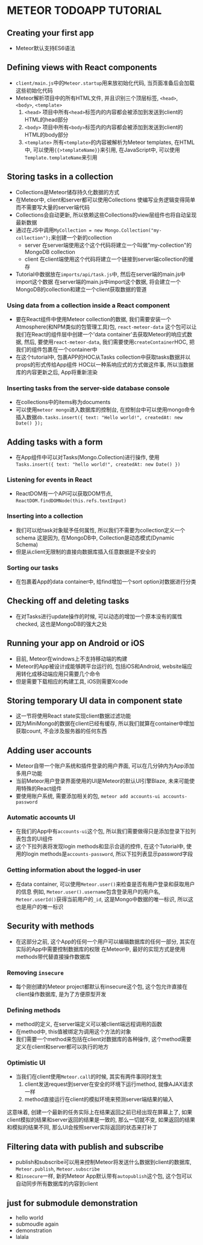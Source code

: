 # METEOR TODOAPP TUTORIAL
## Creating your first app
- Meteor默认支持ES6语法

## Defining views with React components
- `client/main.js`中的`Meteor.startup`用来放初始化代码, 当页面准备后会加载这些初始化代码
- Meteor解析项目中的所有HTML文件, 并且识别三个顶层标签, `<head>`, `<body>`, `<template>`
	1. `<head>`
项目中所有`<head>`标签内的内容都会被添加到发送到client的HTML的head部分
	2. `<body>`
项目中所有`<body>`标签内的内容都会被添加到发送到client的HTML的body部分
	3. `<template>`
所有`<template>`的内容被解析为Meteor templates, 在HTML中, 可以使用`{{>templateName}}`来引用, 在JavaScript中, 可以使用`Template.templateName`来引用

## Storing tasks in a collection
- Collections是Meteor储存持久化数据的方式
- 在Meteor中, client和server都可以使用Collections
使编写业务逻辑变得简单而不需要写大量的server端代码
- Collections会自动更新, 所以依赖这些Collections的view层组件也将自动呈现最新数据
- 通过在JS中调用`MyCollection = new Mongo.Collection("my-collection");`来创建一个新的collection
	- server
在server端使用这个这个代码将建立一个叫做"my-collection"的MongoDB collection
	- client
在client端使用这个代码将建立一个链接到server端collection的缓存
- Tutorial中数据放在`imports/api/task.js`中, 然后在server端的main.js中import这个数据
在server端的main.js中import这个数据, 将会建立一个MongoDB的collection和建立一个client获取数据的管道

### Using data from a collection inside a React component
- 要在React组件中使用Meteor collection的数据, 我们需要安装一个Atmosphere(和NPM类似的包管理工具)包, `react-meteor-data`
这个包可以让我们在React的组件层中创建一个'data container'去获取Meteor的响应式数据, 然后, 要使用`react-meteor-data`, 我们需要使用`createContainer`HOC, 把我们的组件包裹在一个container中
- 在这个tutorial中, 包裹APP的HOC从Tasks collection中获取tasks数据并以props的形式传给App组件
HOC以一种系响应式的方式做这件事, 所以当数据库的内容更新之后, App将重新渲染

### Inserting tasks from the server-side database console
- 在collections中的items称为documents
- 可以使用`meteor mongo`进入数据库的控制台, 在控制台中可以使用mongo命令插入数据`db.tasks.insert({ text: "Hello world!", createdAt: new Date() });`

## Adding tasks with a form
- 在App组件中可以对Tasks(Mongo.Collection)进行操作, 使用`Tasks.insert({ text: "hello world!", createdAt: new Date() })`

### Listening for events in React
- ReactDOM有一个API可以获取DOM节点, `ReactDOM.findDOMNode(this.refs.textInput)`

### Inserting into a collection
- 我们可以给task对象赋予任何属性, 所以我们不需要为collection定义一个schema
这是因为, 在MongoDB中, Collection是动态模式(Dynamic Schema)
- 但是从client无限制的直接向数据库插入任意数据是不安全的

### Sorting our tasks
- 在包裹着App的data container中, 给find增加一个sort option对数据进行分类

## Checking off and deleting tasks
- 在对Tasks进行update操作的时候, 可以动态的增加一个原本没有的属性checked, 这也是MongoDB的强大之处

## Running your app on Android or iOS
- 目前, Meteor在windows上不支持移动端的构建
- Meteor的App被设计成能够跨平台运行的, 包括iOS和Android, website端应用转化成移动端应用只需要几个命令
- 但是需要下载相应的构建工具, iOS则需要Xcode

## Storing temporary UI data in component state
- 这一节将使用React state实现client数据过滤功能
- 因为MiniMongo的数据在client已经有缓存, 所以我们就算在container中增加获取count, 不会涉及服务器的任何东西

## Adding user accounts
- Meteor自带一个账户系统和插件登录的用户界面, 可以在几分钟内为App添加多用户功能
- 当前Meteor用户登录界面使用的UI是Meteor的默认UI引擎Blaze, 未来可能使用特殊的React组件
- 要使用账户系统, 需要添加相关的包, `meteor add accounts-ui accounts-password` 

### Automatic accounts UI
- 在我们的App中有`accounts-ui`这个包, 所以我们需要做得只是添加登录下拉列表包含的UI组件
- 这个下拉列表将发现login methods和显示合适的控件, 在这个Tutorial中, 使用的login methods是`accounts-password`, 所以下拉列表显示password字段

### Getting information about the logged-in user
-  在data container, 可以使用`Meteor.user()`来检查是否有用户登录和获取用户的信息
例如, `Meteor.user().username`包含登录用户的用户名, `Meteor.userId()`获得当前用户的`_id`, 这是Mongo中数据的唯一标识, 所以这也是用户的唯一标识	

## Security with methods
- 在这部分之前, 这个App的任何一个用户可以编辑数据库的任何一部分, 其实在实际的App中需要控制数据库的权限
在Meteor中, 最好的实现方式是使用methods带代替直接操作数据库

### Removing `insecure`
- 每个刚创建的Meteor project都默认有insecure这个包, 这个包允许直接在client操作数据库, 是为了方便原型开发

### Defining methods
- method的定义, 在server端定义可以被client端远程调用的函数
- 在method中, this值被绑定为调用这个方法的对象
- 我们需要一个method来包括在client对数据库的各种操作, 这个method需要定义在client和server都可以执行的地方

### Optimistic UI
- 当我们在client使用`Meteor.call`的时候, 其实有两件事同时发生
	1. client发送request到server在安全的环境下运行method, 就像AJAX请求一样
	2. method直接运行在client的模拟环境来预测server端结果的输入

这意味着, 创建一个最新的任务实际上在结果返回之前已经出现在屏幕上了, 如果client模拟的结果和server返回的结果是一致的, 那么一切就不变, 如果返回的结果和模拟的结果不同, 那么UI会按照server实际返回的状态来打补丁

## Filtering data with publish and subscribe
- publish和subscribe可以用来控制Meteor将发送什么数据到client的数据库, `Meteor.publish`, `Meteor.subscribe`
- 和`insecure`一样, 新的Meteor App默认带有`autopublish`这个包, 这个包可以自动同步所有数据库的内容到client

## just for submodule demonstration
- hello world
- submoudle again
- demonstration
- lalala
